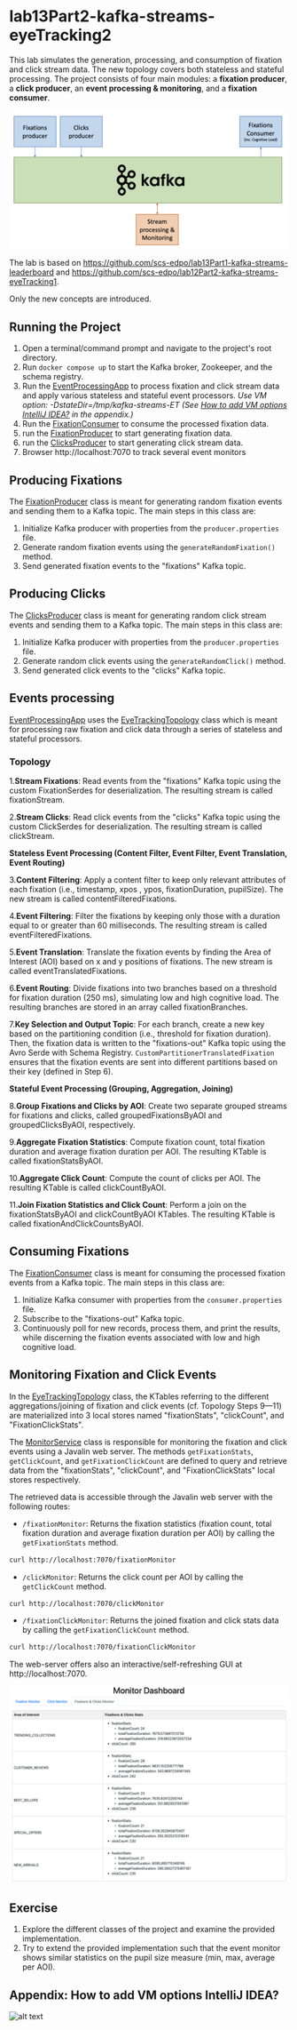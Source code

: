 # lab13Part2-kafka-streams-eyeTracking2

This lab simulates the generation, processing, and consumption of fixation and click stream data.
The new topology covers both stateless and stateful processing.
The project consists of four main modules: a **fixation producer**, a **click producer**, an **event processing & monitoring**, and a **fixation consumer**. 

![alt text](doc/sysOverview.png)

The lab is based on https://github.com/scs-edpo/lab13Part1-kafka-streams-leaderboard and https://github.com/scs-edpo/lab12Part2-kafka-streams-eyeTracking1.

Only the new concepts are introduced.

## Running the Project

1. Open a terminal/command prompt and navigate to the project's root directory.
2. Run `docker compose up` to start the Kafka broker, Zookeeper, and the schema registry.
3. Run the [EventProcessingApp](StreamProcessing/src/main/java/magicalpipelines/EventProcessingApp.java)  to process fixation and click stream data and apply various stateless and stateful event processors. _Use VM option: -DstateDir=/tmp/kafka-streams-ET (See [How to add VM options IntelliJ IDEA?](#VM) in the appendix.)_
4. Run the [FixationConsumer](FixationConsumer/src/main/java/FixationConsumer.java) to consume the processed fixation data.
5. run the [FixationProducer](FixationProducer/src/main/java/FixationProducer.java) to start generating fixation data.
6. run the [ClicksProducer](ClicksProducer/src/main/java/ClicksProducer.java) to start generating click stream data.
7. Browser http://localhost:7070 to track several event monitors

## Producing Fixations

The [FixationProducer](FixationProducer/src/main/java/FixationProducer.java) class is meant for generating random fixation events and sending them to a Kafka topic. The main steps in this class are:

1. Initialize Kafka producer with properties from the `producer.properties` file.
2. Generate random fixation events using the `generateRandomFixation()` method.
3. Send generated fixation events to the "fixations" Kafka topic.

## Producing Clicks

The [ClicksProducer](ClicksProducer/src/main/java/ClicksProducer.java) class is meant for generating random click stream events and sending them to a Kafka topic. The main steps in this class are:

1. Initialize Kafka producer with properties from the `producer.properties` file.
2. Generate random click events using the `generateRandomClick()` method.
3. Send generated click events to the "clicks" Kafka topic.


## Events processing

[EventProcessingApp](StreamProcessing/src/main/java/magicalpipelines/EventProcessingApp.java) uses the [EyeTrackingTopology](StreamProcessing/src/main/java/magicalpipelines/topology/EyeTrackingTopology.java) class which  is meant for processing raw fixation and click data through a series of stateless and stateful processors.

### Topology

1.**Stream Fixations**: Read events from the "fixations" Kafka topic using the custom FixationSerdes for deserialization. The resulting stream is called fixationStream.

2.**Stream Clicks**: Read click events from the "clicks" Kafka topic using the custom ClickSerdes for deserialization. The resulting stream is called clickStream.

**Stateless Event Processing (Content Filter, Event Filter, Event Translation, Event Routing)**


3.**Content Filtering**: Apply a content filter to keep only relevant attributes of each fixation (i.e., timestamp, xpos , ypos, fixationDuration, pupilSize). The new stream is called contentFilteredFixations.

4.**Event Filtering**: Filter the fixations by keeping only those with a duration equal to or greater than 60 milliseconds. The resulting stream is called eventFilteredFixations.

5.**Event Translation**: Translate the fixation events by finding the Area of Interest (AOI) based on x and y positions of fixations. The new stream is called eventTranslatedFixations.

6.**Event Routing**: Divide fixations into two branches based on a threshold for fixation duration (250 ms), simulating low and high cognitive load. The resulting branches are stored in an array called fixationBranches.

7.**Key Selection and Output Topic**: For each branch, create a new key based on the partitioning condition (i.e., threshold for fixation duration). Then, the fixation data is written to the "fixations-out" Kafka topic using the Avro Serde with Schema Registry. ``CustomPartitionerTranslatedFixation`` ensures that the fixation events are sent into different partitions based on their key (defined in Step 6).

**Stateful Event Processing (Grouping, Aggregation, Joining)**

8.**Group Fixations and Clicks by AOI**: Create two separate grouped streams for fixations and clicks, called groupedFixationsByAOI and groupedClicksByAOI, respectively.

9.**Aggregate Fixation Statistics**: Compute fixation count, total fixation duration and average fixation duration per AOI. The resulting KTable is called fixationStatsByAOI.

10.**Aggregate Click Count**: Compute the count of clicks per AOI. The resulting KTable is called clickCountByAOI.

11.**Join Fixation Statistics and Click Count**: Perform a join on the fixationStatsByAOI and clickCountByAOI KTables. The resulting KTable is called fixationAndClickCountsByAOI.


## Consuming Fixations

The [FixationConsumer](FixationConsumer/src/main/java/FixationConsumer.java)  class is meant for consuming the processed fixation events from a Kafka topic. The main steps in this class are:

1. Initialize Kafka consumer with properties from the `consumer.properties` file.
2. Subscribe to the "fixations-out" Kafka topic.
3. Continuously poll for new records, process them, and print the results, while discerning the fixation events associated with low and high cognitive load.


## Monitoring Fixation and Click Events

In the [EyeTrackingTopology](StreamProcessing/src/main/java/magicalpipelines/topology/EyeTrackingTopology.java) class, the KTables referring to the different aggregations/joining of fixation and click events (cf. Topology Steps 9—11) are materialized into 3 local stores named "fixationStats", "clickCount", and "FixationClickStats".

The [MonitorService](StreamProcessing/src/main/java/magicalpipelines/MonitorService.java) class is responsible for monitoring the fixation and click events using a Javalin web server. The methods `getFixationStats`, `getClickCount`, and `getFixationClickCount` are defined to query and retrieve data from the "fixationStats", "clickCount", and "FixationClickStats" local stores respectively.

The retrieved data is accessible through the Javalin web server with the following routes:

- `/fixationMonitor`: Returns the fixation statistics (fixation count, total fixation duration and average fixation duration per AOI) by calling the `getFixationStats` method.
  
```bash
curl http://localhost:7070/fixationMonitor
```

- `/clickMonitor`: Returns the click count per AOI by calling the `getClickCount` method.
```bash
curl http://localhost:7070/clickMonitor
```
- `/fixationClickMonitor`: Returns the joined fixation and click stats data by calling the `getFixationClickCount` method.
```bash
curl http://localhost:7070/fixationClickMonitor
```

The web-server offers also an interactive/self-refreshing GUI at http://localhost:7070. 


![alt text](doc/monitor.png)

## Exercise

1. Explore the different classes of the project and examine the provided implementation. 
2. Try to extend the provided implementation such that the event monitor shows similar statistics on the pupil size measure (min, max, average per AOI).


<a name="VM"></a>
## Appendix: How to add VM options IntelliJ IDEA? 

![alt text](https://i.stack.imgur.com/gMWQX.png)

